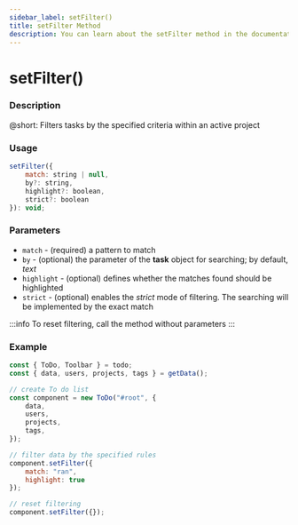 ```yaml
---
sidebar_label: setFilter()
title: setFilter Method
description: You can learn about the setFilter method in the documentation of the DHTMLX JavaScript To Do List library. Browse developer guides and API reference, try out code examples and live demos, and download a free 30-day evaluation version of DHTMLX To Do List.
---
```


# setFilter()

### Description

@short: Filters tasks by the specified criteria within an active project

### Usage

~~~js
setFilter({
    match: string | null,
    by?: string,
    highlight?: boolean,
    strict?: boolean
}): void;
~~~

### Parameters

- `match` - (required) a pattern to match
- `by` - (optional) the parameter of the **task** object for searching; by default, *text*
- `highlight` - (optional) defines whether the matches found should be highlighted 
- `strict` - (optional) enables the *strict* mode of filtering. The searching will be implemented by the exact match

:::info
To reset filtering, call the method without parameters
:::

### Example

~~~js
const { ToDo, Toolbar } = todo;
const { data, users, projects, tags } = getData();

// create To do list
const component = new ToDo("#root", {
	data,
	users,
	projects,
	tags,
});

// filter data by the specified rules
component.setFilter({
	match: "ran",
	highlight: true
});

// reset filtering
component.setFilter({});
~~~